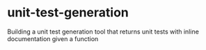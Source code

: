 # unit-test-generation
Building a unit test generation tool that returns unit tests with inline documentation given a function
